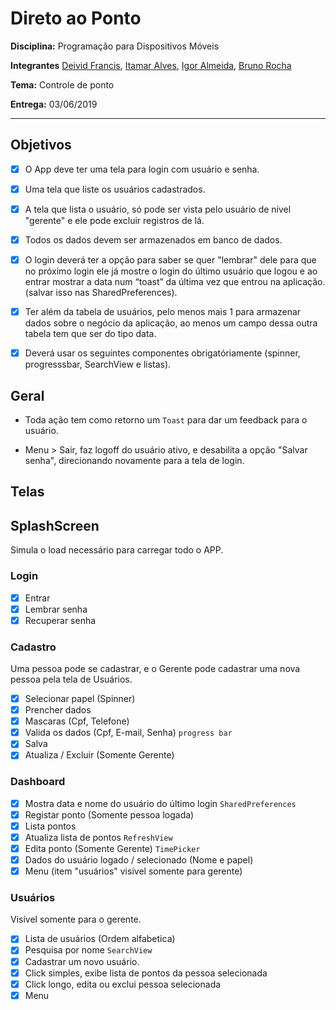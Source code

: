 # Direto ao Ponto

**Disciplina:**  Programação para Dispositivos Móveis

**Integrantes**  [Deivid Francis](https://github.com/DeividFrancis), [Itamar Alves](https://github.com/ItamarAlves), [Igor Almeida](https://github.com/IgorAlmeidabrt), [Bruno Rocha](https://http.cat/404)

**Tema:** Controle de ponto

**Entrega:** 03/06/2019

***

## Objetivos

- [X] O App deve ter uma tela para login com usuário e senha.

- [X] Uma tela que liste os usuários cadastrados.

- [X] A tela que lista o usuário, só pode ser vista pelo usuário de nível
"gerente" e ele pode excluir registros de lá.

- [X] Todos os dados devem ser armazenados em banco de dados.

- [X] O login deverá ter a opção para saber se quer "lembrar" dele para que
no próximo login ele já mostre o login do último usuário que logou e ao
entrar mostrar a data num “toast” da última vez que entrou na
aplicação. (salvar isso nas SharedPreferences).

- [X] Ter além da tabela de usuários, pelo menos mais 1 para armazenar
dados sobre o negócio da aplicação, ao menos um campo dessa outra
tabela tem que ser do tipo data.

- [X] Deverá usar os seguintes componentes obrigatóriamente (spinner,
progresssbar, SearchView e listas).

## Geral 
- Toda ação tem como retorno um `Toast` para dar um feedback para o usuário.

- Menu > Sair, faz logoff do usuário ativo, e desabilita a opção "Salvar senha", direcionando novamente para a tela de login.

## Telas

## SplashScreen

Simula o load necessário para carregar todo o APP. 

### Login

- [x] Entrar
- [x] Lembrar senha
- [x] Recuperar senha

### Cadastro
Uma pessoa pode se cadastrar, e o Gerente pode cadastrar uma nova pessoa pela tela de Usuários.

- [x] Selecionar papel (Spinner) 
- [x] Prencher dados
- [x] Mascaras (Cpf, Telefone)
- [x] Valida os dados (Cpf, E-mail, Senha) `progress bar`
- [x] Salva
- [x] Atualiza / Excluir (Somente Gerente)

### Dashboard

- [x] Mostra data e nome do usuário do último login `SharedPreferences`
- [x] Registar ponto (Somente pessoa logada)
- [X] Lista pontos
- [X] Atualiza lista de pontos `RefreshView`
- [X] Edita ponto (Somente Gerente) `TimePicker`
- [X] Dados do usuário logado / selecionado (Nome e papel)
- [X] Menu (item "usuários" visivel somente para gerente)

### Usuários
    
Visível somente para o gerente. 

- [X] Lista de usuários (Ordem alfabetica)
- [X] Pesquisa por nome `SearchView`
- [X] Cadastrar um novo usuário.
- [X] Click simples, exibe lista de pontos da pessoa selecionada
- [X] Click longo, edita ou exclui pessoa selecionada
- [X] Menu
